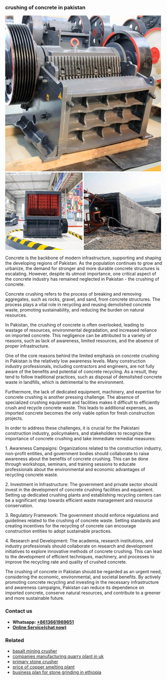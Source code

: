 <h3>crushing of concrete in pakistan</h3><img src='1704791501.jpg' alt=''><p>Concrete is the backbone of modern infrastructure, supporting and shaping the developing regions of Pakistan. As the population continues to grow and urbanize, the demand for stronger and more durable concrete structures is escalating. However, despite its utmost importance, one critical aspect of the concrete industry has remained neglected in Pakistan - the crushing of concrete.</p><p>Concrete crushing refers to the process of breaking and removing aggregates, such as rocks, gravel, and sand, from concrete structures. The process plays a vital role in recycling and reusing demolished concrete waste, promoting sustainability, and reducing the burden on natural resources.</p><p>In Pakistan, the crushing of concrete is often overlooked, leading to wastage of resources, environmental degradation, and increased reliance on imported concrete. This negligence can be attributed to a variety of reasons, such as lack of awareness, limited resources, and the absence of proper infrastructure.</p><p>One of the core reasons behind the limited emphasis on concrete crushing in Pakistan is the relatively low awareness levels. Many construction industry professionals, including contractors and engineers, are not fully aware of the benefits and potential of concrete recycling. As a result, they tend to follow traditional practices, such as disposal of demolished concrete waste in landfills, which is detrimental to the environment.</p><p>Furthermore, the lack of dedicated equipment, machinery, and expertise for concrete crushing is another pressing challenge. The absence of specialized crushing equipment and facilities makes it difficult to efficiently crush and recycle concrete waste. This leads to additional expenses, as imported concrete becomes the only viable option for fresh construction projects.</p><p>In order to address these challenges, it is crucial for the Pakistani construction industry, policymakers, and stakeholders to recognize the importance of concrete crushing and take immediate remedial measures:</p><p>1. Awareness Campaigns: Organizations related to the construction industry, non-profit entities, and government bodies should collaborate to raise awareness about the benefits of concrete crushing. This can be done through workshops, seminars, and training sessions to educate professionals about the environmental and economic advantages of recycling concrete waste.</p><p>2. Investment in Infrastructure: The government and private sector should invest in the development of concrete crushing facilities and equipment. Setting up dedicated crushing plants and establishing recycling centers can be a significant step towards efficient waste management and resource conservation.</p><p>3. Regulatory Framework: The government should enforce regulations and guidelines related to the crushing of concrete waste. Setting standards and creating incentives for the recycling of concrete can encourage construction entities to adopt sustainable practices.</p><p>4. Research and Development: The academia, research institutions, and industry professionals should collaborate on research and development initiatives to explore innovative methods of concrete crushing. This can lead to the development of efficient techniques, machinery, and processes to improve the recycling rate and quality of crushed concrete.</p><p>The crushing of concrete in Pakistan should be regarded as an urgent need, considering the economic, environmental, and societal benefits. By actively promoting concrete recycling and investing in the necessary infrastructure and awareness campaigns, Pakistan can reduce its dependence on imported concrete, conserve natural resources, and contribute to a greener and more sustainable future.</p><h3>Contact us</h3><ul><li><strong>Whatsapp:&nbsp;<a href="https://wa.me/8613661969651">+8613661969651</a></strong></li><li><a href="https://swt.shibang-china.com/?git&amp;zhl&amp;crushing of concrete in pakistan"><strong>Online Service(chat now)</strong></a></li></ul><h3>Related</h3><ul><li><a href='basalt mining crusher.md'>basalt mining crusher</a></li><li><a href='companies manufacturing quarry plant in uk.md'>companies manufacturing quarry plant in uk</a></li><li><a href='primary stone crusher.md'>primary stone crusher</a></li><li><a href='price of copper smelting plant.md'>price of copper smelting plant</a></li><li><a href='business plan for stone grinding in ethiopia.md'>business plan for stone grinding in ethiopia</a></li></ul>